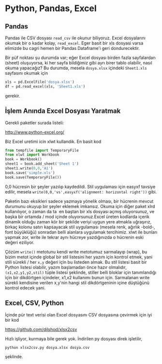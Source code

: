 # Python, Pandas, Excel

## Pandas

Pandas ile CSV dosyası `read_csv` ile okunur biliyoruz. Excel
dosyalarını okumak bir o kadar kolay, `read_excel`. Eger basit bir
xls dosyasi varsa elimizde bu cagri hemen bir Pandas Dataframe'i
geri dondurecektir. 

Bir püf noktası şu durumda var; eğer Excel dosyası birden fazla
sayfalardan (sheet) oluşuyorsa, ki her sayfa bildiğimiz gibi ayrı
birer tablo olabilir, nasıl okuma yapacağız? Bu durumda, mesela
`dosya.xlsx` içindeki `Sheet1.xls` sayfasını okumak için

```python
xls = pd.ExcelFile('dosya.xlsx')
df = pd.read_excel(xls, 'Sheet1.xls') 
```

gerekir.

## İşlem Anında Excel Dosyası Yaratmak

Gerekli paketler surada listeli:

http://www.python-excel.org/

Biz Excel uretimi icin xlwt kullandik. En basit kod

```python
from tempfile import TemporaryFile
from xlwt import Workbook
book = Workbook()
sheet1 = book.add_sheet('Sheet 1')
sheet1.write(0,0,'A1')
book.save('simple.xls')
book.save(TemporaryFile())
```

0,0 hücresin bir şeyler yazılıp kaydedildi. Stil uygulaması için
easyxf tavsiye edilir, mesela `write(0,0,'vs',easyxf('alignment: horizontal right'))`
gibi.

Paketin bazı eksikleri sadece yazmaya yönelik olması, bir hücrenin
mevcut durumunu okuyup bir şeyler eklemek imkansız. Okuma için diğer
paket xlrd kullanılıyor, o zaman da ta  en baştan bir xls dosyası
açmış oluyorsunuz, ve başka bir ortamda / mod içinde oluyorsunuz.Excel
üreten kodlarda içerik dinamik olduğu zaman kör bir şekilde veriyi
uygun yere atmakla uğraşırız, birkaç kolonu satırı kapsayacak stil
uygulaması (mesela renk, ağırlık -bold-, font büyüklüğü) sonradan
belli alanlara uygulamak tercihimiz. xlwt ile bunları yapmak zor,
write ile tekrar aynı hücreye yazdığınızda o hücrenin eski değeri
eziliyor.

Çözüm `write()` metotunu kendi write metotumuz sarmalayıp (wrap), bu
bizim metot içinde global bir stil listesini her yazım için kontrol
etmek, yani stili sürekli / her `x,y` değeri için bu listeden
almak. Bu stil listesi basit bir Python listesi olabilir, yazım
başlamadan önce hazır olmalıdır, `(x1,x2,y1,y2,stil)` tüple listesi
şeklinde, stiller belli bloklar için tanımlandığı için bir dikdörtgen
içindeler, x1,x2 kullanımı bunun için. Sarmalanan write sürekli
kendisine verilen x,y'nin hangi stil dikdörtgeninin içine düştüğünü
kontrol edecek yani.

## Excel, CSV, Python

İçinde pür text verisi olan Excel dosyasını CSV dosyasına çevirmek
için iyi bir kod

https://github.com/dilshod/xlsx2csv

Hızlı işliyor, kurmaya bile gerek yok. İndirilen py dosyası direk
işletilir,

`python xlsx2csv.py dosya.xlsx dosya.csv`

şeklinde.












